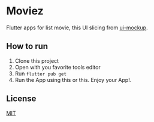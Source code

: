 # Moviez

Flutter apps for list movie, this UI slicing from [ui-mockup](https://shaynakit.com/details/moviez-streaming).

## How to run
1. Clone this project
2. Open with you favorite tools editor
3. Run ```flutter pub get```
4. Run the App using this or this. Enjoy your App!.

## License
[MIT](https://choosealicense.com/licenses/mit/)
